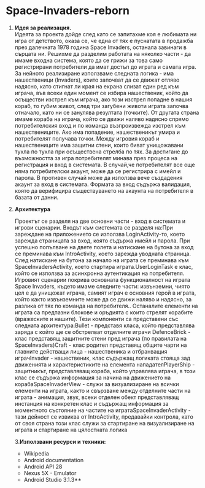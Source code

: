 # Space-Invaders-reborn

1. **Идея за реализация.**	
   Идеята за проекта дойде след като се запитахме коя е любимата ни игра от детството, оказа се, че една от тях е пуснатата в продажба през далечната 1978 година Space Invaders, останала завинаги в сърцата ни. Решихме да разделим работата на няколко части - да имаме входна система, която да се грижи за това само регистрирани потребители да имат достъп до играта и самата игра. За нейното реализиране използваме следната логика - има нашественици (Invaders), които започват да се движат отляво надясно, като стигнат ли края на екрана слизат един ред към играча, във всеки един момент се избира нашественик, който да осъществи изстрел към играча, ако този изстрел попадне в нашия кораб, то губим живот, след три загубени животи играта започва отначало, като ни се занулява резултата (точките). От другата страна имаме кораба на играча, който се движи наляво надясно спрямо потребителския вход и по команда възпроизвежда изстрел към нашествениците. Ако има попадение, нашественикът умира и потребителят получава точки. Между игровия кораб и нашествениците има защитни стени, които биват унищожавани тухла по тухла при осъществена стрелба по тях. 	За достигане до възможността за игра потребителят минава през процеса на регистрация и вход в системата. В случай,че потребителят все още няма потребителски акаунт, може да се регистрира с имейл и парола. В противен случай може да използва вече създадения акаунт за вход в системата. Формата за вход съдържа валидация, която да верифицира съществуването на акаунта на потребителя в базата от данни. 

2. **Архитектура**

   Проектът се разделя на две основни части - вход в системата и игрови сценарии. Входът към системата се разделя на:При зареждане на приложението се използва LoginActivity-то, което зарежда страницата за вход, която съдържа имейл и парола. При успешно попълване на двете полета и натискане на бутона за вход се преминава към IntroActivity, което зарежда уводната страница. След натискане на бутона за начало на играта се преминава към SpaceInvadersActivity, което стартира играта.UserLoginTask е клас, който се използва за асинхронна аутентикация на потребителя. 		Игровият сценарии покрива основната функционалност на играта Space Invaders, където имаме следните части: извънземни, чиято цел е да унищожат играча, самият играч е основния герой в играта, който както извънземните може да се движи наляво и надясно, за разлика от тях по команда на потребителя.. Останалите елементи на играта са предпазни блокове и оръдията с които стрелят корабите (вражеските и нашите). Тези компоненти са представени със следната архитектура:Bullet - представя класа, който представлява заряда с който ще се обстрелват отделните играчи DefenceBrick - клас представящ защитните стени пред играча (по правилата на SpaceInvaders)Craft - клас родител представящ общите чарти на главните действащи лица - нашественика и отбранващия играчInvader - нашественик, клас съдържащ логиката стояща зад движенията и характеристиките на елемента нападателPlayerShip - защитникът, представляващ кораба, който управлява играча, в този клас се съдържа информация за начина на движението на корабаSpaceInvaderView - служи за визуализиране на всички елементи на играта, както и свързване между отделните части на играта - анимация, звук, всеки отделен обект представляващ инстанция на конкретен клас и съдържащ информация за моментното състояние на частите на игратаSpaceInvaderActivity - тази дейност се извиква от IntroActivity, предавайки контрола, като от своя страна този клас служи за стартиране на  визуализиране на играта и стартиране на цялостната логика

   3.**Използвани ресурси и техники:**

   - Wikipedia
   - Android documentation
   - Android API 28
   - Nexus 5X - Emulator
   - Android Studio 3.1.3**